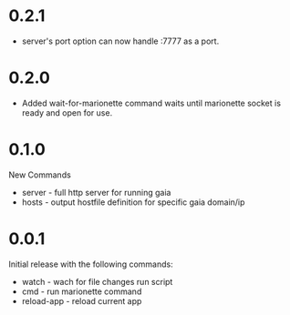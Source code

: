 # 0.2.1
  * server's port option can now handle :7777 as a port.

# 0.2.0

  * Added wait-for-marionette command waits until marionette socket is
    ready and open for use.

# 0.1.0

New Commands

  * server - full http server for running gaia
  * hosts - output hostfile definition for specific gaia domain/ip

# 0.0.1

Initial release with the following commands:

  * watch - wach for file changes run script
  * cmd - run marionette command
  * reload-app - reload current app
